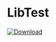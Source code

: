 # LibTest

[ ![Download](https://api.bintray.com/packages/mobamike/maven/lib-test/images/download.svg) ](https://bintray.com/mobamike/maven/lib-test/_latestVersion)